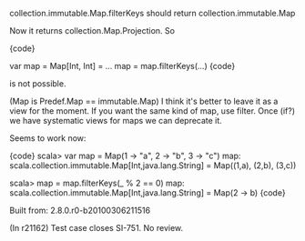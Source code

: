 collection.immutable.Map.filterKeys should return collection.immutable.Map

Now it returns collection.Map.Projection. So

{code}

var map = Map[Int, Int] = ...
map = map.filterKeys(...)
{code}

is not possible.

(Map is Predef.Map == immutable.Map)
I think it's better to leave it as a view for the moment. If you want the same kind of map, use filter. Once (if?) we have systematic views for maps we can deprecate it.



Seems to work now:

{code}
scala> var map = Map(1 -> "a", 2 -> "b", 3 -> "c")
map: scala.collection.immutable.Map[Int,java.lang.String] = Map((1,a), (2,b), (3,c))

scala> map = map.filterKeys(_ % 2 == 0)
map: scala.collection.immutable.Map[Int,java.lang.String] = Map(2 -> b)
{code}

Built from: 2.8.0.r0-b20100306211516

(In r21162) Test case closes SI-751.  No review.
